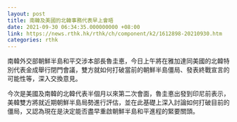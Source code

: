 ```yaml
---
layout: post
title: 南韓及美國的北韓事務代表早上會晤
date: 2021-09-30 06:34:35.000000000 +08:00
link: https://news.rthk.hk/rthk/ch/component/k2/1612898-20210930.htm
categories: rthk
---
```


南韓外交部朝鮮半島和平交涉本部長魯圭悳，今日上午將在雅加達同美國的北韓特別代表金成舉行閉門會議，雙方就如何打破當前的朝鮮半島僵局、發表終戰宣言的可能性等，深入交換意見。

今次是美國及南韓的北韓代表半個月以來第二次會面，魯圭悳出發到印尼前表示，美韓雙方將就近期朝鮮半島局勢進行評估，並在此基礎上深入討論如何打破目前的僵局，又認為現在是決定能否盡早重啟朝鮮半島和平進程的緊要關頭。
